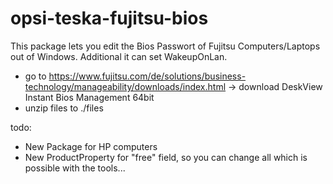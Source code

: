 # opsi-teska-fujitsu-bios
This package lets you edit the Bios Passwort of Fujitsu Computers/Laptops out of Windows. Additional it can set WakeupOnLan.


- go to https://www.fujitsu.com/de/solutions/business-technology/manageability/downloads/index.html -> download DeskView Instant Bios Management 64bit 
- unzip files to ./files


todo:
- New Package for HP computers
- New ProductProperty for "free" field, so you can change all which is possible with the tools...
